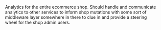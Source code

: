 Analytics for the entire ecommerce shop. Should handle and communicate analytics to other services to inform shop mutations with some sort of middleware layer somewhere in there to clue in and provide a steering wheel for the shop admin users.
